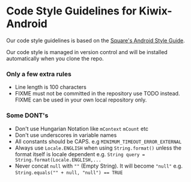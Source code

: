 # Code Style Guidelines for Kiwix-Android

Our code style guidelines is based on the [Square's Android Style Guide](https://github.com/square/java-code-styles/blob/master/configs/codestyles/SquareAndroid.xml).

Our code style is managed in version control and will be installed automatically when you clone the repo.

### Only a few extra rules

- Line length is 100 characters
- FIXME must not be committed in the repository use TODO instead. FIXME can be used in your own local repository only.

### Some **DONT's**

- Don't use Hungarian Notation like `mContext` `mCount` etc
- Don't use underscores in variable names
- All constants should be CAPS. e.g `MINIMUM_TIMEOUT_ERROR_EXTERNAL`
- Always use `Locale.ENGLISH` when using `String.format()` unless the format itself is locale dependent e.g. `String query = String.format(Locale.ENGLISH,...`
- Never concat `null` with `""` (Empty String). It will become `"null"` e.g. `String.equals("" + null, "null") == TRUE`
